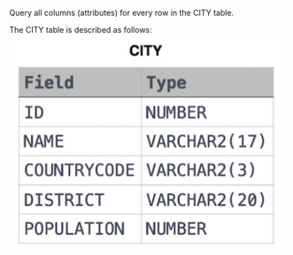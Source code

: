 Query all columns (attributes) for every row in the CITY table.

The CITY table is described as follows:<br />
<img src="pic.png" width=500 />
